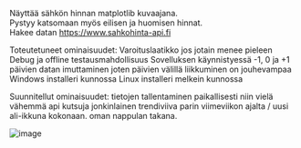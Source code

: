 Näyttää sähkön hinnan matplotlib kuvaajana.  
Pystyy katsomaan myös eilisen ja huomisen hinnat.  
Hakee datan https://www.sahkohinta-api.fi  

Toteutetuneet ominaisuudet:
Varoituslaatikko jos jotain menee pieleen
Debug ja offline testausmahdollisuus
Sovelluksen käynnistyessä -1, 0 ja +1 päivien datan imuttaminen joten päivien välillä liikkuminen on jouhevampaa
Windows installeri kunnossa
Linux installeri melkein kunnossa

Suunnitellut ominaisuudet:
tietojen tallentaminen paikallisesti niin vielä vähemmä api kutsuja
jonkinlainen trendiviiva parin viimeviikon ajalta / uusi ali-ikkuna kokonaan. oman nappulan takana.


![image](https://github.com/4motionEnjoyer/sahkonhinta/assets/99203040/b0337cf8-d097-4222-a69b-3a4cfde31c1a)
